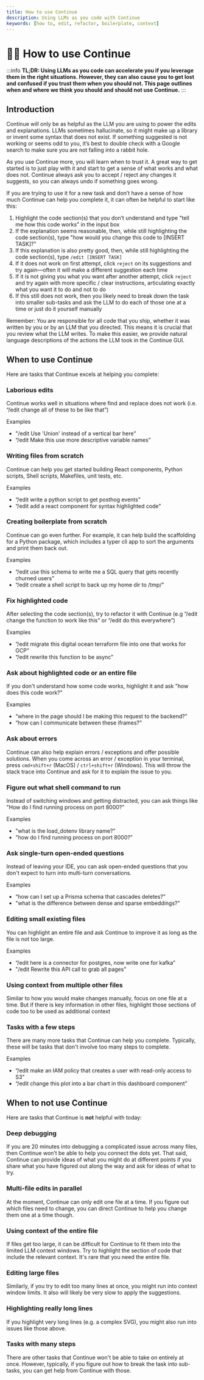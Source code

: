 ```yaml
---
title: How to use Continue
description: Using LLMs as you code with Continue
keywords: [how to, edit, refactor, boilerplate, context]
---
```


# 🧑‍🎓 How to use Continue

:::info
**TL;DR: Using LLMs as you code can accelerate you if you leverage them in the right situations. However, they can also cause you to get lost and confused if you trust them when you should not. This page outlines when and where we think you should and should not use Continue.**
:::

## Introduction

Continue will only be as helpful as the LLM you are using to power the edits and explanations. LLMs sometimes hallucinate, so it might make up a library or invent some syntax that does not exist. If something suggested is not working or seems odd to you, it’s best to double check with a Google search to make sure you are not falling into a rabbit hole.

As you use Continue more, you will learn when to trust it. A great way to get started is to just play with it and start to get a sense of what works and what does not. Continue always ask you to accept / reject any changes it suggests, so you can always undo if something goes wrong.

If you are trying to use it for a new task and don’t have a sense of how much Continue can help you complete it, it can often be helpful to start like this:

1. Highlight the code section(s) that you don’t understand and type "tell me how this code works" in the input box
2. If the explanation seems reasonable, then, while still highlighting the code section(s), type "how would you change this code to [INSERT TASK]?"
3. If this explanation is also pretty good, then, while still highlighting the code section(s), type `/edit [INSERT TASK]`
4. If it does not work on first attempt, click `reject` on its suggestions and try again—often it will make a different suggestion each time
5. If it is not giving you what you want after another attempt, click `reject` and try again with more specific / clear instructions, articulating exactly what you want it to do and not to do
6. If this still does not work, then you likely need to break down the task into smaller sub-tasks and ask the LLM to do each of those one at a time or just do it yourself manually

Remember: You are responsible for all code that you ship, whether it was written by you or by an LLM that you directed. This means it is crucial that you review what the LLM writes. To make this easier, we provide natural language descriptions of the actions the LLM took in the Continue GUI.

## When to use Continue

Here are tasks that Continue excels at helping you complete:

### Laborious edits

Continue works well in situations where find and replace does not work (i.e. “/edit change all of these to be like that”)

Examples

- "/edit Use 'Union' instead of a vertical bar here"
- “/edit Make this use more descriptive variable names”

### Writing files from scratch

Continue can help you get started building React components, Python scripts, Shell scripts, Makefiles, unit tests, etc.

Examples

- “/edit write a python script to get posthog events"
- “/edit add a react component for syntax highlighted code"

### Creating boilerplate from scratch

Continue can go even further. For example, it can help build the scaffolding for a Python package, which includes a typer cli app to sort the arguments and print them back out.

Examples

- “/edit use this schema to write me a SQL query that gets recently churned users”
- “/edit create a shell script to back up my home dir to /tmp/"

### Fix highlighted code

After selecting the code section(s), try to refactor it with Continue (e.g “/edit change the function to work like this” or “/edit do this everywhere”)

Examples

- “/edit migrate this digital ocean terraform file into one that works for GCP”
- “/edit rewrite this function to be async”

### Ask about highlighted code or an entire file

If you don't understand how some code works, highlight it and ask "how does this code work?"

Examples

- “where in the page should I be making this request to the backend?”
- “how can I communicate between these iframes?”

### Ask about errors

Continue can also help explain errors / exceptions and offer possible solutions. When you come across an error / exception in your terminal, press `cmd+shift+r` (MacOS) / `ctrl+shift+r` (Windows). This will throw the stack trace into Continue and ask for it to explain the issue to you.

### Figure out what shell command to run

Instead of switching windows and getting distracted, you can ask things like "How do I find running process on port 8000?"

Examples

- "what is the load_dotenv library name?"
- "how do I find running process on port 8000?"

### Ask single-turn open-ended questions

Instead of leaving your IDE, you can ask open-ended questions that you don't expect to turn into multi-turn conversations.

Examples

- “how can I set up a Prisma schema that cascades deletes?”
- "what is the difference between dense and sparse embeddings?"

### Editing small existing files

You can highlight an entire file and ask Continue to improve it as long as the file is not too large.

Examples

- “/edit here is a connector for postgres, now write one for kafka”
- "/edit Rewrite this API call to grab all pages"

### Using context from multiple other files

Similar to how you would make changes manually, focus on one file at a time. But if there is key information in other files, highlight those sections of code too to be used as additional context

### Tasks with a few steps

There are many more tasks that Continue can help you complete. Typically, these will be tasks that don't involve too many steps to complete.

Examples

- “/edit make an IAM policy that creates a user with read-only access to S3”
- “/edit change this plot into a bar chart in this dashboard component”

## When to not use Continue

Here are tasks that Continue is **not** helpful with today:

### Deep debugging

If you are 20 minutes into debugging a complicated issue across many files, then Continue won’t be able to help you connect the dots yet. That said, Continue can provide ideas of what you might do at different points if you share what you have figured out along the way and ask for ideas of what to try.

### Multi-file edits in parallel

At the moment, Continue can only edit one file at a time. If you figure out which files need to change, you can direct Continue to help you change them one at a time though.

### Using context of the entire file

If files get too large, it can be difficult for Continue to fit them into the limited LLM context windows. Try to highlight the section of code that include the relevant context. It's rare that you need the entire file.

### Editing large files

Similarly, if you try to edit too many lines at once, you might run into context window limits. It also will likely be very slow to apply the suggestions.

### Highlighting really long lines

If you highlight very long lines (e.g. a complex SVG), you might also run into issues like those above.

### Tasks with many steps

There are other tasks that Continue won't be able to take on entirely at once. However, typically, if you figure out how to break the task into sub-tasks, you can get help from Continue with those.
